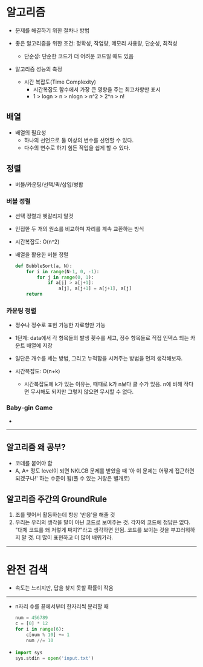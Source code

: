 # 알고리즘

- 문제를 해결하기 위한 절차나 방법
- 좋은 알고리즘을 위한 조건: 정확성, 작업량, 메모리 사용량, 단순성, 최적성
  - 단순성: 단순한 코드가 더 어려운 코드일 때도 있음

- 알고리즘 성능의 측정
  - 시간 복잡도(Time Complexity)
    - 시간복잡도 함수에서 가장 큰 영향을 주는 최고차항만 표시
    - 1 > logn > n > nlogn > n^2 > 2^n > n!



## 배열

- 배열의 필요성
  - 하나의 선언으로 둘 이상의 변수를 선언할 수 있다.
  - 다수의 변수로 하기 힘든 작업을 쉽게 할 수 있다.



## 정렬

- 버블/카운팅/선택/퀵/삽입/병합



### 버블 정렬

- 선택 정렬과 헷갈리지 말것
- 인접한 두 개의 원소를 비교하며 자리를 계속 교환하는 방식

- 시간복잡도: O(n^2)

- 배열을 활용한 버블 정렬

  ```python
  def BubbleSort(a, N):
      for i in range(N-1, 0, -1):
          for j in range(0, 1):
              if a[j] > a[j+1]:
                  a[j], a[j+1] = a[j+1], a[j]
      return
  ```

  

### 카운팅 정렬

- 정수나 정수로 표현 가능한 자료형만 가능
- 1단계: data에서 각 항목들의 발생 횟수를 세고, 정수 항목들로 직접 인덱스 되는 카운트 배열에 저장
- 일단은 개수를 세는 방법, 그리고 누적합을 시켜주는 방법을 먼저 생각해보자.

- 시간복잡도: O(n+k)
  - 시간복잡도에 k가 있는 이유는, 때때로 k가 n보다 클 수가 있음. n에 비해 작다면 무시해도 되지만 그렇지 않으면 무시할 수 없다.



### Baby-gin Game

- 



---

## 알고리즘 왜 공부?

- 코테를 붙어야 함
- A, A+ 정도 level이 되면 NKLCB 문제를 받았을 때 '아 이 문제는 어떻게 접근하면 되겠구나!' 하는 수준이 됨(풀 수 있는 거랑은 별개로)



## 알고리즘 주간의 GroundRule

1. 조를 맺어서 활동하는데 항상 '반응'을 해줄 것
2. 우리는 우리의 생각을 말이 아닌 코드로 보여주는 것. 각자의 코드에 정답은 없다. "대체 코드를 왜 저렇게 짜지?"라고 생각하면 안됨. 코드를 보이는 것을 부끄러워하지 말 것. 더 많이 표현하고 더 많이 배워가라.



---

# 완전 검색

- 속도는 느리지만, 답을 찾지 못할 확률이 작음



---



- n자리 수를 끝에서부터 한자리씩 분리할 때

  ```python
  num = 456789
  c = [0] * 12
  for i in range(6):
      c[num % 10] += 1
      num //= 10
  ```

  

- ```python
  import sys
  sys.stdin = open('input.txt')
  ```
